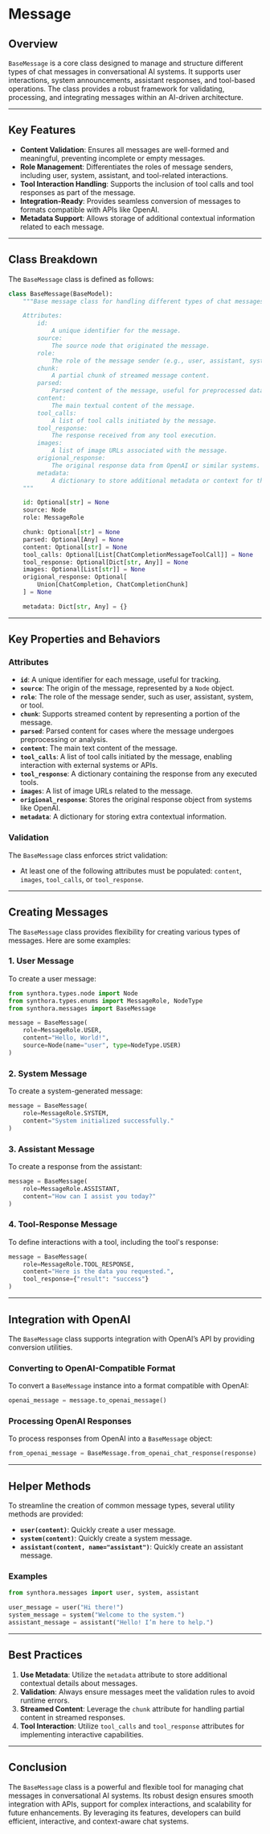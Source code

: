 <!-- LICENSE HEADER MANAGED BY add-license-header

Copyright 2024-2025 Syntropix

Licensed under the Apache License, Version 2.0 (the "License");
you may not use this file except in compliance with the License.
You may obtain a copy of the License at

    http://www.apache.org/licenses/LICENSE-2.0

Unless required by applicable law or agreed to in writing, software
distributed under the License is distributed on an "AS IS" BASIS,
WITHOUT WARRANTIES OR CONDITIONS OF ANY KIND, either express or implied.
See the License for the specific language governing permissions and
limitations under the License.
-->

# Message


## Overview

`BaseMessage` is a core class designed to manage and structure different types of chat messages in conversational AI systems. It supports user interactions, system announcements, assistant responses, and tool-based operations. The class provides a robust framework for validating, processing, and integrating messages within an AI-driven architecture.

---

## **Key Features**

- **Content Validation**: Ensures all messages are well-formed and meaningful, preventing incomplete or empty messages.
- **Role Management**: Differentiates the roles of message senders, including user, system, assistant, and tool-related interactions.
- **Tool Interaction Handling**: Supports the inclusion of tool calls and tool responses as part of the message.
- **Integration-Ready**: Provides seamless conversion of messages to formats compatible with APIs like OpenAI.
- **Metadata Support**: Allows storage of additional contextual information related to each message.

---

## **Class Breakdown**

The `BaseMessage` class is defined as follows:

```python
class BaseMessage(BaseModel):
    """Base message class for handling different types of chat messages.

    Attributes:
        id:
            A unique identifier for the message.
        source:
            The source node that originated the message.
        role:
            The role of the message sender (e.g., user, assistant, system, tool).
        chunk:
            A partial chunk of streamed message content.
        parsed:
            Parsed content of the message, useful for preprocessed data.
        content:
            The main textual content of the message.
        tool_calls:
            A list of tool calls initiated by the message.
        tool_response:
            The response received from any tool execution.
        images:
            A list of image URLs associated with the message.
        origional_response:
            The original response data from OpenAI or similar systems.
        metadata:
            A dictionary to store additional metadata or context for the message.
    """

    id: Optional[str] = None
    source: Node
    role: MessageRole

    chunk: Optional[str] = None
    parsed: Optional[Any] = None
    content: Optional[str] = None
    tool_calls: Optional[List[ChatCompletionMessageToolCall]] = None
    tool_response: Optional[Dict[str, Any]] = None
    images: Optional[List[str]] = None
    origional_response: Optional[
        Union[ChatCompletion, ChatCompletionChunk]
    ] = None

    metadata: Dict[str, Any] = {}
```

---

## **Key Properties and Behaviors**

### **Attributes**

- **`id`**: A unique identifier for each message, useful for tracking.
- **`source`**: The origin of the message, represented by a `Node` object.
- **`role`**: The role of the message sender, such as user, assistant, system, or tool.
- **`chunk`**: Supports streamed content by representing a portion of the message.
- **`parsed`**: Parsed content for cases where the message undergoes preprocessing or analysis.
- **`content`**: The main text content of the message.
- **`tool_calls`**: A list of tool calls initiated by the message, enabling interaction with external systems or APIs.
- **`tool_response`**: A dictionary containing the response from any executed tools.
- **`images`**: A list of image URLs related to the message.
- **`origional_response`**: Stores the original response object from systems like OpenAI.
- **`metadata`**: A dictionary for storing extra contextual information.

### **Validation**

The `BaseMessage` class enforces strict validation:
- At least one of the following attributes must be populated: `content`, `images`, `tool_calls`, or `tool_response`.

---

## **Creating Messages**

The `BaseMessage` class provides flexibility for creating various types of messages. Here are some examples:

### **1. User Message**

To create a user message:

```python
from synthora.types.node import Node
from synthora.types.enums import MessageRole, NodeType
from synthora.messages import BaseMessage

message = BaseMessage(
    role=MessageRole.USER,
    content="Hello, World!",
    source=Node(name="user", type=NodeType.USER)
)
```

### **2. System Message**

To create a system-generated message:

```python
message = BaseMessage(
    role=MessageRole.SYSTEM,
    content="System initialized successfully."
)
```

### **3. Assistant Message**

To create a response from the assistant:

```python
message = BaseMessage(
    role=MessageRole.ASSISTANT,
    content="How can I assist you today?"
)
```

### **4. Tool-Response Message**

To define interactions with a tool, including the tool's response:

```python
message = BaseMessage(
    role=MessageRole.TOOL_RESPONSE,
    content="Here is the data you requested.",
    tool_response={"result": "success"}
)
```

---

## **Integration with OpenAI**

The `BaseMessage` class supports integration with OpenAI’s API by providing conversion utilities.

### **Converting to OpenAI-Compatible Format**

To convert a `BaseMessage` instance into a format compatible with OpenAI:

```python
openai_message = message.to_openai_message()
```

### **Processing OpenAI Responses**

To process responses from OpenAI into a `BaseMessage` object:

```python
from_openai_message = BaseMessage.from_openai_chat_response(response)
```

---

## **Helper Methods**

To streamline the creation of common message types, several utility methods are provided:

- **`user(content)`**: Quickly create a user message.
- **`system(content)`**: Quickly create a system message.
- **`assistant(content, name="assistant")`**: Quickly create an assistant message.

### **Examples**

```python
from synthora.messages import user, system, assistant

user_message = user("Hi there!")
system_message = system("Welcome to the system.")
assistant_message = assistant("Hello! I’m here to help.")
```

---

## **Best Practices**

1. **Use Metadata**: Utilize the `metadata` attribute to store additional contextual details about messages.
2. **Validation**: Always ensure messages meet the validation rules to avoid runtime errors.
3. **Streamed Content**: Leverage the `chunk` attribute for handling partial content in streamed responses.
4. **Tool Interaction**: Utilize `tool_calls` and `tool_response` attributes for implementing interactive capabilities.

---

## **Conclusion**

The `BaseMessage` class is a powerful and flexible tool for managing chat messages in conversational AI systems. Its robust design ensures smooth integration with APIs, support for complex interactions, and scalability for future enhancements. By leveraging its features, developers can build efficient, interactive, and context-aware chat systems.
